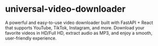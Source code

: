 # universal-video-downloader
A powerful and easy-to-use video downloader built with FastAPI + React that supports YouTube, TikTok, Instagram, and more. Download your favorite videos in HD/Full HD, extract audio as MP3, and enjoy a smooth, user-friendly experience.
